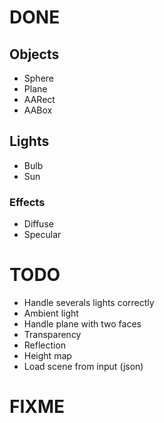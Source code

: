 # DONE

## Objects

- Sphere
- Plane
- AARect
- AABox

## Lights

- Bulb
- Sun

### Effects

- Diffuse
- Specular

# TODO

- Handle severals lights correctly
- Ambient light
- Handle plane with two faces
- Transparency
- Reflection
- Height map
- Load scene from input (json)

# FIXME
